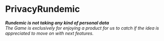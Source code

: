 # PrivacyRundemic

***Rundemic is not taking any kind of personal data*** <br>
_The Game is exclusively for enjoying a product for us to catch if the idea is appreciated to move on with next features._
